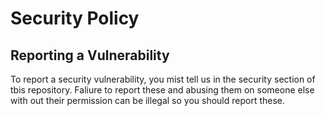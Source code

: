 # Security Policy

## Reporting a Vulnerability

To report a security vulnerability, you mist tell us in the security section of tbis repository. Faliure to report these and abusing them on someone else with out their permission can be illegal so you should report these.
